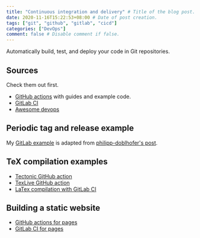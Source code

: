 ```yaml
---
title: "Continuous integration and delivery" # Title of the blog post.
date: 2020-11-16T15:22:53+08:00 # Date of post creation.
tags: ["git", "github", "gitlab", "cicd"]
categories: ["DevOps"]
comment: false # Disable comment if false.
---
```


Automatically build, test, and deploy your code in Git repositories.

<!--more-->

## Sources

Check them out first.

- [GitHub actions](https://docs.github.com/en/free-pro-team@latest/actions) with guides and example code.
- [GitLab CI](https://docs.gitlab.com/ee/ci/)
- [Awesome devops](https://github.com/awesome-soft/awesome-devops)

## Periodic tag and release example

My [GitLab example](https://gitlab.com/sosiris-eg/periodic-release) is adapted from [philipp-doblhofer's post](https://www.philipp-doblhofer.at/en/blog/gitlab-automatic-releases-with-ci-cd-pipelines/).

## TeX compilation examples

- [Tectonic GitHub action](https://github.com/vinay0410/tectonic-action)
- [TexLive GitHub action](https://github.com/xu-cheng/texlive-action)
- [LaTex compilation with GitLab CI](https://www.vipinajayakumar.com/continuous-integration-of-latex-projects-with-gitlab-pages.html)

## Building a static website

- [GitHub actions for pages](https://github.com/peaceiris/actions-gh-pages)
- [GitLab CI for pages](https://docs.gitlab.com/ee/user/project/pages/getting_started/pages_from_scratch.html)
